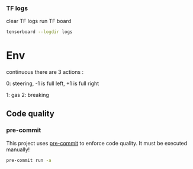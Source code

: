 ### TF logs
clear TF logs
run TF board

```bash
tensorboard --logdir logs
```

# Env

continuous there are 3 actions :

0: steering, -1 is full left, +1 is full right

1: gas
2: breaking

## Code quality

### pre-commit

This project uses [pre-commit](https://pre-commit.com/) to enforce code quality.
It must be executed manually!

```bash
pre-commit run -a
```
